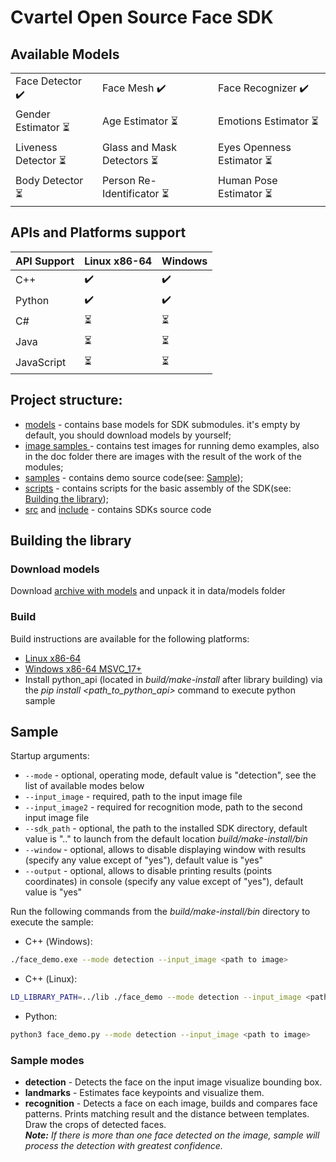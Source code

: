 # Cvartel Open Source Face SDK

## Available Models
||||  
|--|--|--|  
|Face Detector :heavy_check_mark: |Face Mesh :heavy_check_mark: | Face Recognizer :heavy_check_mark:| 
|Gender Estimator :hourglass_flowing_sand:| Age Estimator :hourglass_flowing_sand:| Emotions Estimator :hourglass_flowing_sand:| 
|Liveness Detector :hourglass_flowing_sand:| Glass and Mask Detectors :hourglass_flowing_sand:|Eyes Openness Estimator :hourglass_flowing_sand:|
| Body Detector :hourglass_flowing_sand:| Person Re-Identificator :hourglass_flowing_sand:| Human Pose Estimator :hourglass_flowing_sand:| 


## APIs and Platforms support

|API Support|Linux x86-64| Windows| 
|--|--|--|
|C++            |:heavy_check_mark: | :heavy_check_mark:|
|Python         |:heavy_check_mark: | :heavy_check_mark:|
|C#             |:hourglass_flowing_sand:|:hourglass_flowing_sand:|
|Java           |:hourglass_flowing_sand:|:hourglass_flowing_sand:|
|JavaScript     |:hourglass_flowing_sand:|:hourglass_flowing_sand:|


## Project structure:
* [models](data/models)  - contains base models for SDK submodules. it's empty by default, you should download models by yourself;
* [image samples ](img_samples) - contains test images for running demo examples, also in the doc folder there are images with the result of the work of the modules;
* [samples](samples) - contains demo source code(see: [Sample](#sample));
* [scripts](scripts) - contains scripts for the basic assembly of the SDK(see: [Building the library](#building-the-library));
* [src](src) and [include](include) - contains SDKs source code 

## Building the library
### Download models
Download [archive with models](https://drive.google.com/file/d/1_LYrVU0Kn_CH4fT-fJFD0ELlICIIg91D/view?usp=sharing) and unpack it in data/models folder
### Build
Build instructions are available for the following platforms:
* [Linux x86-64](scripts/linux_x86_64/BUILD_LINUX_X86_64.md)
* [Windows x86-64 MSVC_17+](scripts/windows/BUILD_WINDOWS.md)
* Install python_api (located in _build/make-install_ after library building) via the _pip install <path_to_python_api>_ command to execute python sample

## Sample

Startup arguments:
* `--mode` - optional, operating mode, default value is "detection", see the list of available modes below
* `--input_image` - required, path to the input image file
* `--input_image2` - required for recognition mode, path to the second input image file
* `--sdk_path` - optional, the path to the installed SDK directory, default value is ".." to launch from the default location _build/make-install/bin_
* `--window` - optional, allows to disable displaying window with results (specify any value except of "yes"), default value is "yes"
* `--output` - optional, allows to disable printing results (points coordinates) in console (specify any value except of "yes"), default value is "yes"

Run the following commands from the _build/make-install/bin_ directory to execute the sample:

* С++ (Windows): 
```bash
./face_demo.exe --mode detection --input_image <path to image>
```
* С++ (Linux): 
```bash
LD_LIBRARY_PATH=../lib ./face_demo --mode detection --input_image <path to image>
```

* Python: 
```bash
python3 face_demo.py --mode detection --input_image <path to image>
```

### Sample modes
* **detection** - Detects the face on the input image visualize bounding box. 
* **landmarks** - Estimates face keypoints and visualize them.
* **recognition** - Detects a face on each image, builds and compares face patterns. Prints matching result and the distance between templates. Draw the crops of detected faces.  
_**Note:** If there is more than one face detected on the image, sample will process the detection with greatest confidence._